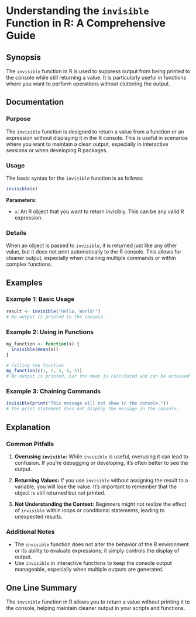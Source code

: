 <!--
Meta Description: # Understanding the `invisible` Function in R: A Comprehensive Guide ## Synopsis The `invisible` function in R is used to suppress output from being p...
Meta Keywords: invisible, function, output, console, you
-->

# Understanding the `invisible` Function in R: A Comprehensive Guide

## Synopsis
The `invisible` function in R is used to suppress output from being printed to the console while still returning a value. It is particularly useful in functions where you want to perform operations without cluttering the output.

## Documentation

### Purpose
The `invisible` function is designed to return a value from a function or an expression without displaying it in the R console. This is useful in scenarios where you want to maintain a clean output, especially in interactive sessions or when developing R packages.

### Usage
The basic syntax for the `invisible` function is as follows:

```R
invisible(x)
```

**Parameters:**
- `x`: An R object that you want to return invisibly. This can be any valid R expression.

### Details
When an object is passed to `invisible`, it is returned just like any other value, but it does not print automatically to the R console. This allows for cleaner output, especially when chaining multiple commands or within complex functions.

## Examples

### Example 1: Basic Usage
```R
result <- invisible("Hello, World!")
# No output is printed to the console.
```

### Example 2: Using in Functions
```R
my_function <- function(x) {
  invisible(mean(x))
}

# Calling the function
my_function(c(1, 2, 3, 4, 5))
# No output is printed, but the mean is calculated and can be accessed via the function's return value.
```

### Example 3: Chaining Commands
```R
invisible(print("This message will not show in the console."))
# The print statement does not display the message in the console.
```

## Explanation
### Common Pitfalls
1. **Overusing `invisible`:** While `invisible` is useful, overusing it can lead to confusion. If you're debugging or developing, it’s often better to see the output.
   
2. **Returning Values:** If you use `invisible` without assigning the result to a variable, you will lose the value. It’s important to remember that the object is still returned but not printed.

3. **Not Understanding the Context:** Beginners might not realize the effect of `invisible` within loops or conditional statements, leading to unexpected results.

### Additional Notes
- The `invisible` function does not alter the behavior of the R environment or its ability to evaluate expressions; it simply controls the display of output.
- Use `invisible` in interactive functions to keep the console output manageable, especially when multiple outputs are generated.

## One Line Summary
The `invisible` function in R allows you to return a value without printing it to the console, helping maintain cleaner output in your scripts and functions.